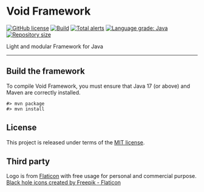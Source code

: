 # Void Framework

[![GitHub license](https://img.shields.io/badge/license-MIT-blue.svg)](https://raw.githubusercontent.com/thibaultmeyer/voidframework/master/LICENSE)
[![Build](https://api.travis-ci.org/thibaultmeyer/voidframework.svg)](https://travis-ci.org/thibaultmeyer/voidframework)
[![Total alerts](https://img.shields.io/lgtm/alerts/g/thibaultmeyer/voidframework.svg?logo=lgtm&logoWidth=18)](https://lgtm.com/projects/g/thibaultmeyer/voidframework/alerts/)
[![Language grade: Java](https://img.shields.io/lgtm/grade/java/g/thibaultmeyer/voidframework.svg?logo=lgtm&logoWidth=18)](https://lgtm.com/projects/g/thibaultmeyer/voidframework/context:java)
[![Repository size](https://img.shields.io/github/repo-size/thibaultmeyer/voidframework.svg?logo=git)](https://github.com/thibaultmeyer/voidframework)

Light and modular Framework for Java
*****



## Build the framework
To compile Void Framework, you must ensure that Java 17 (or above) and Maven are correctly
installed.

    #> mvn package
    #> mvn install



## License
This project is released under terms of the [MIT license](https://raw.githubusercontent.com/thibaultmeyer/voidframework/master/LICENSE).



## Third party

Logo is from [Flaticon](https://www.flaticon.com/free-icon/black-hole_1873555) with 
free usage for personal and commercial purpose. <a href="https://www.flaticon.com/free-icons/black-hole" title="black hole icons">Black hole icons created by Freepik - Flaticon</a>
